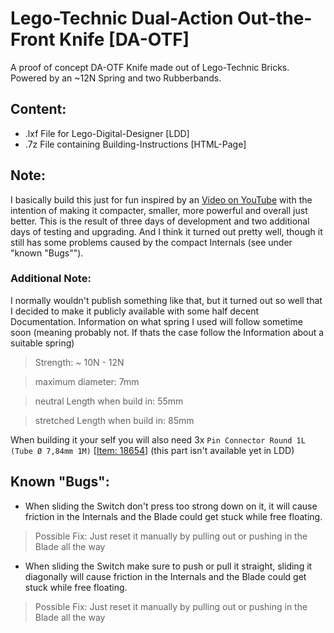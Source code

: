 # Lego-Technic Dual-Action Out-the-Front Knife [DA-OTF]
A proof of concept DA-OTF Knife made out of Lego-Technic Bricks.
Powered by an ~12N Spring and two Rubberbands.

## Content:
* .lxf File for Lego-Digital-Designer [LDD]
* .7z File containing Building-Instructions [HTML-Page]

## Note:
I basically build this just for fun inspired by an [Video on YouTube](https://www.youtube.com/watch?v=De0DOkxb4jo) with the intention of making it compacter, smaller, more powerful and overall just better.
This is the result of three days of development and two additional days of testing and upgrading.
And I think it turned out pretty well, though it still has some problems caused by the compact Internals (see under "known "Bugs"").

### Additional Note:
I normally wouldn't publish something like that, but it turned out so well that I decided to make it publicly available with some half decent Documentation.
Information on what spring I used will follow sometime soon (meaning probably not. If thats the case follow the Information about a suitable spring)
> Strength: ~ 10N - 12N

> maximum diameter: 7mm

> neutral Length when build in: 55mm

> stretched Length when build in: 85mm

When building it your self you will also need 3x `Pin Connector Round 1L (Tube Ø 7,84mm 1M)` [[Item: 18654](https://www.bricklink.com/v2/catalog/catalogitem.page?P=18654#T=S&O={%22iconly%22:0})] (this part isn't available yet in LDD)

## Known "Bugs":
* When sliding the Switch don't press too strong down on it, it will cause friction in the Internals and the Blade could get stuck while free floating.
> Possible Fix: Just reset it manually by pulling out or pushing in the Blade all the way
* When sliding the Switch make sure to push or pull it straight, sliding it diagonally will cause friction in the Internals and the Blade could get stuck while free floating.
> Possible Fix: Just reset it manually by pulling out or pushing in the Blade all the way
